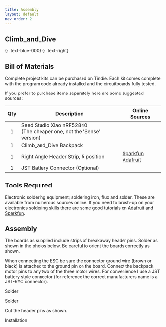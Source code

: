 ```yaml
---
title: Assembly
layout: default
nav_order: 2
---
```


## **Climb_and_Dive** ##
{: .text-blue-000}
{: .text-right}

## Bill of Materials ##

Complete project kits can be purchased on Tindie.  Each kit comes complete with the program code already installed and  the circuitboards fully tested.

If you prefer to purchase items separately here are some suggested sources:

| Qty | Description | Online Sources |
| :---: | ----------- | ------------- |
| 1 | Seed Studio Xiao nRF52840<br>(The cheaper one, not the 'Sense' version) |  |
| 1 | Climb_and_Dive Backpack |  |
| 1 | Right Angle Header Strip, 5 position | [Sparkfun][3]<br>[Adafruit][4] |
| 1 | JST Battery Connector (Optional) | |

## Tools Required ##

Electronic soldering equipment; soldering iron, flux and solder.  These are available from numerous sources online.  If you need to brush-up on your electronics soldering skills there are some good tutorials on [Adafruit][1] and [Sparkfun][2].

## Assembly ##

The boards as supplied include strips of breakaway header pins.  Solder as shown in the photos below.  Be careful to orient the boards correctly as shown.


When connecting the ESC be sure the connector ground wire (brown or black) is attached to the ground pin on the board.  Connect the backpack motor pins to any two of the three motor wires.  For convenience I use a JST battery style connector (for reference the correct manufacturers name is a JST-RYC connector).

Solder

Solder

Cut the header pins as shown.

Installation

[1]: https://learn.adafruit.com/adafruit-guide-excellent-soldering
[2]: https://learn.sparkfun.com/tutorials/how-to-solder-through-hole-soldering?_ga=2.264399628.2047829894.1668554338-987389297.1656854053
[3]: https://www.sparkfun.com/products/553
[4]: https://www.adafruit.com/product/1540

